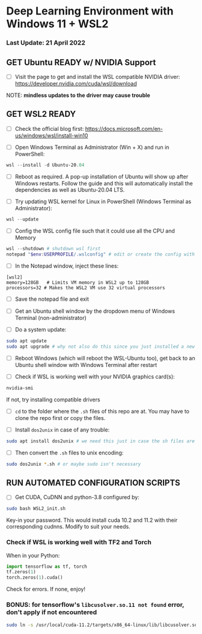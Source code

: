 # Deep Learning Environment with Windows 11 + WSL2

### Last Update: 21 April 2022


## GET Ubuntu READY w/ NVIDIA Support

 - [ ] Visit the page to get and install the WSL compatible NVIDIA driver:
 https://developer.nvidia.com/cuda/wsl/download

NOTE: **mindless updates to the driver may cause trouble**

## GET WSL2 READY

- [ ] Check the official blog first:
https://docs.microsoft.com/en-us/windows/wsl/install-win10

- [ ] Open Windows Terminal as Administrator (Win + X) and run in PowerShell:

```powershell
wsl --install -d Ubuntu-20.04
```

- [ ] Reboot as required. A pop-up installation of Ubuntu will show up after Windows restarts.
Follow the guide and this will automatically install the dependencies as well as Ubuntu-20.04 LTS.

- [ ] Try updating WSL kernel for Linux in PowerShell (Windows Terminal as Administrator):

```powershell
wsl --update
```

- [ ] Config the WSL config file such that it could use all the CPU and Memory
```powershell
wsl --shutdown # shutdown wsl first
notepad "$env:USERPROFILE/.wslconfig" # edit or create the config with notepad
```

- [ ] In the Notepad window, inject these lines:
```
[wsl2]
memory=128GB   # Limits VM memory in WSL2 up to 128GB
processors=32 # Makes the WSL2 VM use 32 virtual processors
```

- [ ] Save the notepad file and exit

- [ ] Get an Ubuntu shell window by the dropdown menu of Windows Terminal (non-administrator)

- [ ] Do a system update:

```bash
sudo apt update
sudo apt upgrade # why not also do this since you just installed a new Ubuntu
```

- [ ] Reboot Windows (which will reboot the WSL-Ubuntu too), get back to an Ubuntu shell window with Windows Terminal after restart

- [ ] Check if WSL is working well with your NVIDIA graphics card(s):

```bash
nvidia-smi
```

If not, try installing compatible drivers

- [ ] `cd` to the folder where the `.sh` files of this repo are at. You may have to clone the repo first or copy the files.

- [ ] Install `dos2unix` in case of any trouble:

```bash
sudo apt install dos2unix # we need this just in case the sh files are downloaded in the Windows encoding
```

- [ ] Then convert the `.sh` files to unix encoding:

```bash
sudo dos2unix *.sh # or maybe sudo isn't necessary
```

## RUN AUTOMATED CONFIGURATION SCRIPTS

- [ ] Get CUDA, CuDNN and python-3.8 configured by:

```bash
sudo bash WSL2_init.sh
```

Key-in your password. This would install cuda 10.2 and 11.2 with their corresponding cudnns. Modify to suit your needs.

### Check if WSL is working well with TF2 and Torch

When in your Python:

```python
import tensorflow as tf, torch
tf.zeros(1)
torch.zeros(1).cuda()
```
Check for errors. If none, enjoy!

### BONUS: for tensorflow's `libcusolver.so.11 not found` error, don't apply if not encountered

```bash
sudo ln -s /usr/local/cuda-11.2/targets/x86_64-linux/lib/libcusolver.so.11 <site-packages-folder>/tensorflow/python/libcusolver.so.11
```